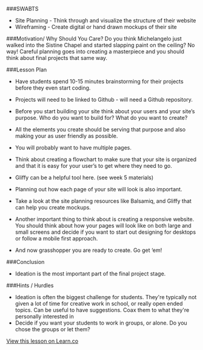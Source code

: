 ###SWABTS

+ Site Planning - Think through and visualize the structure of their website
+ Wireframing - Create digital or hand drawn mockups of their site

###Motivation/ Why Should You Care?
Do you think Michelangelo just walked into the Sistine Chapel and started slapping paint on the ceiling? No way! Careful planning goes into creating a masterpiece and you should think about final projects that same way.

###Lesson Plan
+ Have students spend 10-15 minutes brainstorming for their projects before they even start coding.
+ Projects will need to be linked to Github - will need a Github repository.
+ Before you start building your site think about your users and your site’s purpose. Who do you want to build for? What do you want to create?
+ All the elements you create should be serving that purpose and also making your as user friendly as possible.
+ You will probably want to have multiple pages. 
+ Think about creating a flowchart to make sure that your site is organized and that it is easy for your user’s to get where they need to go.
+ Gliffy can be a helpful tool here. (see week 5 materials)
+ Planning out how each page of your site will look is also important.
+ Take a look at the site planning resources like Balsamiq, and Gliffy that can help you create mockups.
+ Another important thing to think about is creating a responsive website. You should think about how your pages will look like on both large and small screens and decide if you want to start out designing for desktops or follow a mobile first approach.

+ And now grasshopper you are ready to create. Go get ‘em!


###Conclusion
+ Ideation is the most important part of the final project stage.

###Hints / Hurdles
+ Ideation is often the biggest challenge for students. They're typically not given a lot of time for creative work in school, or really open ended topics. Can be useful to have suggestions. Coax them to what they're personally interested in 
+ Decide if you want your students to work in groups, or alone. Do you chose the groups or let them?

<a href='https://learn.co/lessons/hs-intro-web-design-teachers-guide-final-project' data-visibility='hidden'>View this lesson on Learn.co</a>
